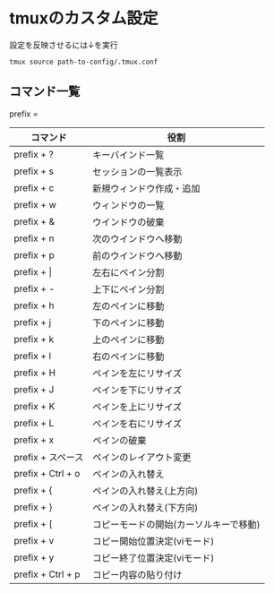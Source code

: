 # tmuxのカスタム設定

設定を反映させるには↓を実行

```
tmux source path-to-config/.tmux.conf
```

## コマンド一覧

prefix = <C-j>

| コマンド          | 役割                                   |
| ----------------- | -------------------------------------- |
| prefix + ?        | キーバインド一覧                       |
| prefix + s        | セッションの一覧表示                   |
| prefix + c        | 新規ウィンドウ作成・追加               |
| prefix + w        | ウィンドウの一覧                       |
| prefix + &        | ウインドウの破棄                       |
| prefix + n        | 次のウインドウへ移動                   |
| prefix + p        | 前のウインドウへ移動                   |
| prefix + \|       | 左右にペイン分割                       |
| prefix + -        | 上下にペイン分割                       |
| prefix + h        | 左のペインに移動                       |
| prefix + j        | 下のペインに移動                       |
| prefix + k        | 上のペインに移動                       |
| prefix + l        | 右のペインに移動                       |
| prefix + H        | ペインを左にリサイズ                   |
| prefix + J        | ペインを下にリサイズ                   |
| prefix + K        | ペインを上にリサイズ                   |
| prefix + L        | ペインを右にリサイズ                   |
| prefix + x        | ペインの破棄                           |
| prefix + スペース | ペインのレイアウト変更                 |
| prefix + Ctrl + o | ペインの入れ替え                       |
| prefix + {        | ペインの入れ替え(上方向)               |
| prefix + }        | ペインの入れ替え(下方向)               |
| prefix + [        | コピーモードの開始(カーソルキーで移動) |
| prefix + v        | コピー開始位置決定(viモード)           |
| prefix + y        | コピー終了位置決定(viモード)           |
| prefix + Ctrl + p | コピー内容の貼り付け                   |
